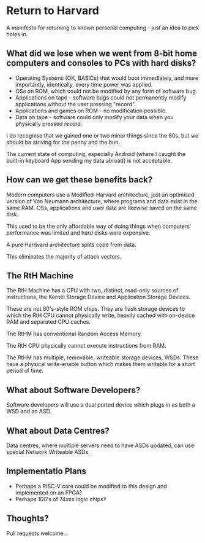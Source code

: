 # Return to Harvard
A manifesto for returning to known personal computing - just an idea to pick holes in.

## What did we lose when we went from 8-bit home computers and consoles to PCs with hard disks?

- Operating Systems (OK, BASICs) that would boot immediately, and more importantly, identically, every time power was applied.
- OSs on ROM, which could not be modified by any form of software bug.
- Applications on tape - software bugs could not permanently modify applications without the user pressing "record".
- Applications and games on ROM - no modification possible.
- Data on tape - software could only modify your data when you physically pressed record.

I do recognise that we gained one or two minor things since the 80s, but we should be striving for the penny and the bun.

The current state of computing, especially Android (where I caught the built-in keyboard App sending my data abroad) is not acceptable.

## How can we get these benefits back?

Modern computers use a Modified-Harvard architecture, just an optimised version of Von Neumann architecture, where programs and data exist in the same RAM.  OSs, applications and user data are likewise saved on the same disk.

This used to be the only affordable way of doing things when computers' performance was limited and hard disks were expensive.

A pure Hardvard architecture splits code from data.

This eliminates the majority of attack vectors.

## The RtH Machine

The RtH Machine has a CPU with two, distinct, read-only sources of instructions, the Kernel Storage Device and Application Storage Devices.

These are not 80's-style ROM chips.  They are flash storage devices to which the RtH CPU cannot physically write, heavily cached with on-device RAM and separated CPU caches.

The RtHM has conventional Random Access Memory.

The RtH CPU physically cannot execute instructions from RAM.

The RtHM has multiple, removable, writeable storage devices, WSDs.  These have a physical write-enable button which makes them writable for a short period of time.

## What about Software Developers?

Software developers will use a dual ported device which plugs in as both a WSD and an ASD.

## What about Data Centres?

Data centres, where multiple servers need to have ASDs updated, can use special Network Writeable ASDs.

## Implementatio Plans

- Perhaps a RISC-V core could be modified to this design and implemented on an FPGA?
- Perhaps 100's of 74xxx logic chips?

## Thoughts?

Pull requests welcome...
